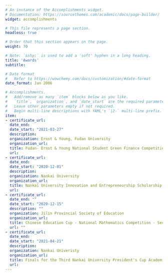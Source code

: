 ```yaml
---
# An instance of the Accomplishments widget.
# Documentation: https://sourcethemes.com/academic/docs/page-builder/
widget: accomplishments

# This file represents a page section.
headless: true

# Order that this section appears on the page.
weight: 70

# Note: `&shy;` is used to add a 'soft' hyphen in a long heading.
title: 'Awards'
subtitle:

# Date format
#   Refer to https://wowchemy.com/docs/customization/#date-format
date_format: Jan 2006

# Accomplishments.
#   Add/remove as many `item` blocks below as you like.
#   `title`, `organization`, and `date_start` are the required parameters.
#   Leave other parameters empty if not required.
#   Begin multi-line descriptions with YAML's `|2-` multi-line prefix.
item:
- certificate_url: 
  date_end: 
  date_start: "2021-03-27"
  description: 
  organization: Ernst & Young, Fudan University
  organization_url: 
  title: Fudan- Ernst & Young National Student Green Finance Competition -- Third Prize
  url: 
- certificate_url: 
  date_end: 
  date_start: "2020-12-01"
  description: 
  organization: Nankai University
  organization_url: 
  title: Nankai University Innovation and Entrepreneurship Scholarship -- 2019-2020 recipient
  url: 
- certificate_url: 
  date_end: ""
  date_start: "2020-12-15"
  description: ""
  organization: Jilin Provincial Society of Education
  organization_url: 
  title: Chinese Education Cup - National Mathematics Competition - Second Prize
  url: ""
- certificate_url: 
  date_end: 
  date_start: "2021-04-21"
  description: 
  organization: Nankai Univeristy
  organization_url: 
  title: Finals for the Third Nankai University President's Cup Academic Innovation Competition -- Second Prize
  url: 
---
```

